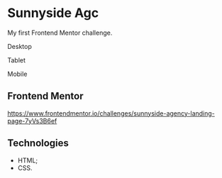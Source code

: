 # Sunnyside Agc

My first Frontend Mentor challenge.

Desktop


Tablet


Mobile



## Frontend Mentor 

https://www.frontendmentor.io/challenges/sunnyside-agency-landing-page-7yVs3B6ef

## Technologies

- HTML;
- CSS.

